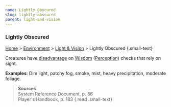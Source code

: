 ```yaml
---
name: Lightly Obscured 
slug: lightly-obscured
parent: light-and-vision
---
```

### Lightly Obscured
[Home](dm-operations-center) > [Environment](environment-menu) > [Light & Vision](light-and-vision) > Lightly Obscured {.small-text}

Creatures have [disadvantage](advantage-and-disadvantage) on [Wisdom](wisdom) ([Perception](perception)) checks that rely on sight.

**Examples**: Dim light, patchy fog, smoke, mist, heavy precipitation, moderate foliage.

> **Sources** <br/>
> System Reference Document, p. 86<br/>
> Player's Handbook, p. 183
{.read .small-text}

